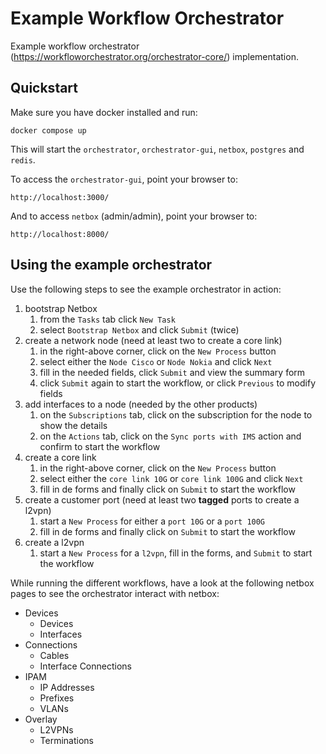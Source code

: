 # Example Workflow Orchestrator

Example workflow orchestrator
(https://workfloworchestrator.org/orchestrator-core/) implementation.

## Quickstart

Make sure you have docker installed and run:

```
docker compose up
```

This will start the `orchestrator`, `orchestrator-gui`, `netbox`, `postgres`
and `redis`.

To access the `orchestrator-gui`, point your browser to:

```
http://localhost:3000/
```

And to access `netbox` (admin/admin), point your browser to:

```
http://localhost:8000/
```

## Using the example orchestrator

Use the following steps to see the example orchestrator in action:

1. bootstrap Netbox
   1. from the `Tasks` tab click `New Task`
   2. select `Bootstrap Netbox` and click `Submit` (twice)
2. create a network node (need at least two to create a core link)
   1. in the right-above corner, click on the `New Process` button
   2. select either the `Node Cisco` or `Node Nokia` and click `Next`
   3. fill in the needed fields, click `Submit` and view the summary form
   4. click `Submit` again to start the workflow, or click `Previous` to modify fields
3. add interfaces to a node (needed by the other products)
   1. on the `Subscriptions` tab, click on the subscription for the node to show the details
   2. on the `Actions` tab, click on the `Sync ports with IMS` action and confirm to start the workflow
4. create a core link
   1. in the right-above corner, click on the `New Process` button
   2. select either the `core link 10G` or `core link 100G` and click `Next`
   3. fill in de forms and finally click on `Submit` to start the workflow
5. create a customer port (need at least two **tagged** ports to create a l2vpn)
   1. start a `New Process` for either a `port 10G` or a `port 100G`
   3. fill in de forms and finally click on `Submit` to start the workflow
6. create a l2vpn
   1. start a `New Process` for a `l2vpn`, fill in the forms, and `Submit` to start the workflow

While running the different workflows, have a look at the following netbox
pages to see the orchestrator interact with netbox:

- Devices
  - Devices
  - Interfaces
- Connections
  - Cables
  - Interface Connections
- IPAM
  - IP Addresses
  - Prefixes
  - VLANs
- Overlay
  - L2VPNs
  - Terminations
